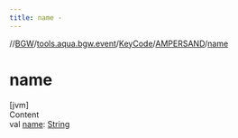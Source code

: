 ```yaml
---
title: name -
---
```

//[BGW](../../../../index.md)/[tools.aqua.bgw.event](../../index.md)/[KeyCode](../index.md)/[AMPERSAND](index.md)/[name](name.md)



# name  
[jvm]  
Content  
val [name](name.md): [String](https://kotlinlang.org/api/latest/jvm/stdlib/kotlin/-string/index.html)  



